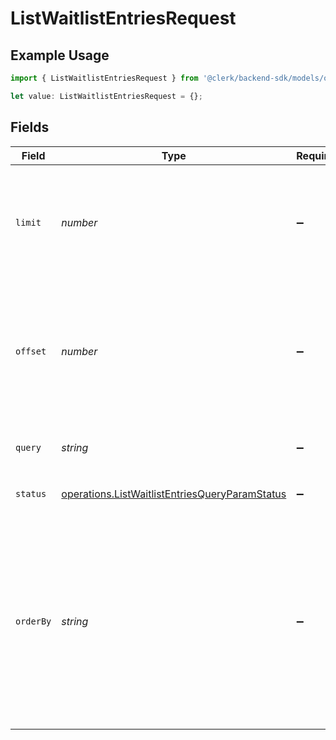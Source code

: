 # ListWaitlistEntriesRequest

## Example Usage

```typescript
import { ListWaitlistEntriesRequest } from '@clerk/backend-sdk/models/operations';

let value: ListWaitlistEntriesRequest = {};
```

## Fields

| Field     | Type                                                                                                             | Required           | Description                                                                                                                                                                                            |
| --------- | ---------------------------------------------------------------------------------------------------------------- | ------------------ | ------------------------------------------------------------------------------------------------------------------------------------------------------------------------------------------------------ |
| `limit`   | _number_                                                                                                         | :heavy_minus_sign: | Applies a limit to the number of results returned.<br/>Can be used for paginating the results together with `offset`.                                                                                  |
| `offset`  | _number_                                                                                                         | :heavy_minus_sign: | Skip the first `offset` results when paginating.<br/>Needs to be an integer greater or equal to zero.<br/>To be used in conjunction with `limit`.                                                      |
| `query`   | _string_                                                                                                         | :heavy_minus_sign: | Filter waitlist entries by `email_address` or `id`                                                                                                                                                     |
| `status`  | [operations.ListWaitlistEntriesQueryParamStatus](../../models/operations/listwaitlistentriesqueryparamstatus.md) | :heavy_minus_sign: | Filter waitlist entries by their status                                                                                                                                                                |
| `orderBy` | _string_                                                                                                         | :heavy_minus_sign: | Specify the order of results. Supported values are:<br/>- `created_at`<br/>- `email_address`<br/>- `invited_at`<br/><br/>Use `+` for ascending or `-` for descending order. Defaults to `-created_at`. |
